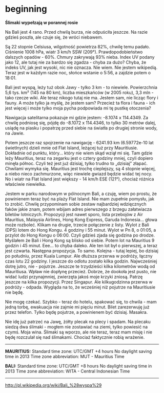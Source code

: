 beginning
=========

**Ślimaki wypełzają w porannej rosie**

Na Bali jest 4 rano. Przed chwilą burza, nie odpuściła jeszcze. Na razie gdzieś poszła, ale czuje się, że wróci niebawem.

Są 22 stopnie Celsiusa, wilgotność powietrza 82%, chwilę temu padało. Ciśnienie 1008 hPa, wiatr 3 km/h SSW
(209°). Prawdopodobieństwo dalszych opadów -  60%. Chmury zakrywają 93% nieba. Index UV podany jako 12, ale tutaj nie za bardzo się zgadza - chyba za dużo? Chyba, że indeks UV, jak jest wysoki, nic nie oznacza. Nie wiem. Nie jestem wikipedią. Teraz jest w każdym razie noc, słońce wstanie o 5:56, a zajdzie potem o 18:01.

Bali jest wyspą, leży tuż obok Jawy - tylko 3 km - to niewiele. Powierzchnia 5,6 tys. km² (145 na 80 km), liczba mieszkańców (w 2005 roku), 3,3 mln - tako rzecze wiki. Ale teraz nikogo tutaj nie ma. Jestem sam, nie licząc flory i fauny. A może tylko ja myślę, że jestem sam? Przecież ta flora i fauna - ich jest więcej i może tylko moja pycha podpowiada mi tę pustkę otoczenia?

Nawigacja satelitarna pokazuje mi gdzie jestem: -8.1074 x 114.4349. Za chwilę podniosę się, pójdę do -8.1072 x 114.4346, to tylko 30 metrów dalej, usiądę na piasku i popatrzę przed siebie na światła po drugiej stronie wody, na Jawie.

Potem jeszcze raz spojrzenie na nawigację - 6241.93 km (6.59772e-10 lat świetlnych) dzieli mnie od Flat Island, leżącej tuż przy Mauritiusie. Dokładnie od punktu, który... który nie wiem skąd wziął mi się. Tam gdzie leży Mauritius, teraz na zegarku jest o cztery godziny mniej, czyli dopiero minęła północ. Czyli też jest już dzisiaj, tylko trudno to „dzisiaj” złapać. Chwilami wymyka się.
Mauritius jest trochę cieplejszy, są 4 stopnie więcej, a niebo nieco zachmurzone, więc niewiele gwiazd będzie widać tej nocy. No i wiatr na Flat Island jest większy - 14 km/h ESE (121°), chociaż różnica właściwie niewielka.

Jestem w parku narodowym w pólnocnym Bali, a czuję, wiem po prostu, że powinienem teraz być na plaży Flat Island. Nie mam zupełnie pomysłu, jak to zrobić. Chwilę przypominam sobie zestaw najbardziej wdzięcznych faków jakie znam, potem wbijam adres pierwszego z brzegu załatwiacza biletów lotniczych. Propozycji jest nawet sporo, lista przebojów z Air Mauritius, Malaysia Airlines, Hong Kong Express, Garuda Indonesia... głowa może rozboleć. Klikam na drugie, trzecie połączenie z listy. Wylot z Bali (DPS) lotem do Hong Kongu. 4 godziny i 55 minut. Wylot w Pn 8, o 01:05, a przylot do Hong Kongu o 06:00. Czyli gdzieś zjada się godzina po drodze. Myślałem że Bali i Hong Kong są blisko od siebie. Potem lot na Mauritius 9 godzin i 45 minut. Eee... to chyba daleko. Ale ten lot był o pierwszej, a teraz jest czwarta. Następna propozycja. To samo. Kolejna - tutaj lepiej, bo dzisiaj po południu, przez Kuala Lumpur. Ale dłuższa przerwa w podróży, łączny czas lotu 22 godziny. I jeszcze do odlotu zostało kilka godzin. Najwcześniej dotrę jutro, nie - pojutrze. Jeszcze te trzydzieści kilka kilometrów wodą od Mauritiusa. Wpław nie dopłynę przecież. Dobrze, że dookoła jest pusto, nie widać ludzi przynajmniej, zwierzęta jakoś moje krzyki zniosą. Patrzę jeszcze na kilka propozycji. Przez Singapur. Ale kilkugodzinna przerwa w podróży - odpada. Wygląda na to, że wcześniej niż pojutrze na Mauritiusie nie będę.

Nie mogę czekać. Szybko - teraz do hotelu, spakować się, to chwila - mam jedną torbę, ewakuacja nie zajmie mi pięciu minut. Bilet zarezerwuję już przez telefon. Tylko będę pojutrze, a powinienem być dzisiaj. Masakra.

Nie idę już patrzeć na Jawę, żółty plecak na plecy i spadam. Na plecaku siedzą dwa ślimaki - mogłem nie zostawiać na ziemi, tylko powiesić na czymś. Moja wina. Ślimaki są wporzo, ale nie teraz, teraz mam misję i nie będę rozczulał się nad ślimakami. Chociaż faktycznie robią wrażenie.

---
**MAURITIUS:** Standard time zone:  UTC/GMT +4 hours
No daylight saving time in 2013
Time zone abbreviation:	MUT - Mauritius Time

**BALI:** Standard time zone:  UTC/GMT +8 hours
No daylight saving time in 2013
Time zone abbreviation:	WITA - Central Indonesian Time

---
http://pl.wikipedia.org/wiki/Bali_%28wyspa%29

